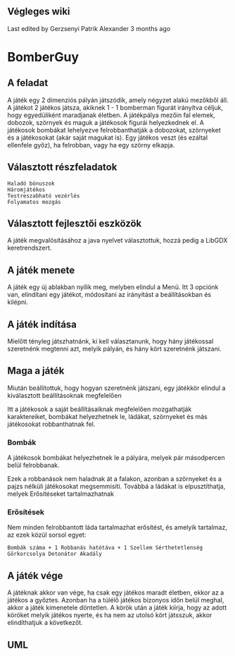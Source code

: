 ## Végleges wiki

Last edited by Gerzsenyi Patrik Alexander 3 months ago

# BomberGuy

## A feladat

A játék egy 2 dimenziós pályán játszódik, amely négyzet alakú mezőkből áll. A játékot 2 játékos játsza, akiknek 1 - 1 bomberman figurát irányítva céljuk,
hogy egyedüliként maradjanak életben. A játékpálya mezőin fal elemek, dobozok, szörnyek és maguk a játékosok figurái helyezkednek el. A játékosok
bombákat lehelyezve felrobbanthatják a dobozokat, szörnyeket és a játékosokat (akár saját magukat is). Egy játékos veszt (és ezáltal ellenfele győz), ha
felrobban, vagy ha egy szörny elkapja.

## Választott részfeladatok

```
Haladó bónuszok
Háromjátékos
Testreszabható vezérlés
Folyamatos mozgás
```
## Választott fejlesztői eszközök

A játék megvalósításához a java nyelvet választottuk, hozzá pedig a LibGDX keretrendszert.

## A játék menete

A játék egy új ablakban nyílik meg, melyben elindul a Menü. Itt 3 opciónk van, elindítani egy játékot, módosítani az irányítást a beállításokban és kilépni.


## A játék indítása

Mielőtt tényleg játszhatnánk, ki kell választanunk, hogy hány játékossal szeretnénk megtenni azt, melyik pályán, és hány kört szeretnénk játszani.



## Maga a játék

Miután beállítottuk, hogy hogyan szeretnénk játszani, egy játékkör elindul a kiválasztott beállításoknak megfelelően

Itt a játékosok a saját beállításaiknak megfelelően mozgathatják karaktereiket, bombákat helyezhetnek le, ládákat, szörnyeket és más játékosokat
robbanthatnak fel.

### Bombák

A játékosok bombákat helyezhetnek le a pályára, melyek pár másodpercen belül felrobbanak.


Ezek a robbanások nem haladnak át a falakon, azonban a szörnyeket és a pajzs nélküli játékosokat megsemmisíti. Továbbá a ládákat is elpusztíthatja,
melyek Erősítéseket tartalmazhatnak

### Erősítések

Nem minden felrobbantott láda tartalmazhat erősítést, és amelyik tartalmaz, az ezek közül sorsol egyet:

```
Bombák száma + 1 Robbanás hatótáva + 1 Szellem Sérthetetlenség Görkorcsolya Detonátor Akadály
```
## A játék vége

A játéknak akkor van vége, ha csak egy játékos maradt életben, ekkor az a játékos a győztes. Azonban ha a túlélő játékos bizonyos időn belül meghal,
akkor a játék kimenetele döntetlen. A körök után a játék kiírja, hogy az adott köröket melyik játékos nyerte, és ha nem az utolsó kört játsszuk, akkor
elindíthatjuk a következőt.



## UML


